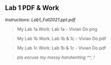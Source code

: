 ## Lab 1 PDF & Work

*Instructions: Lab1_Fall2021.ppt.pdf*

>My Lab 1a Work: Lab 1a - Vivian Do.png

>My Lab 1b Work: Lab 1b & 1c - Vivian Do.pdf

>My Lab 1c Work: Lab 1b & 1c - Vivian Do.pdf

>*pls excuse my messy handwriting ^^; !*
